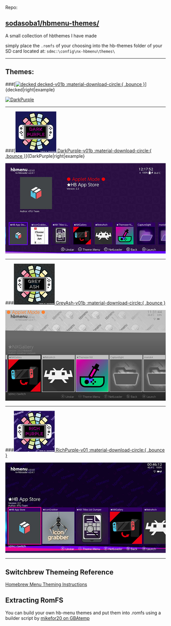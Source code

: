 Repo: 

[sodasoba1/hbmenu-themes/](https://github.com/sodasoba1/hbmenu-themes/)
---

A small collection of hbthemes I have made

simply place the `.romfs` of your choosing into the hb-themes folder of your SD card
located at: `sdmc:\config\nx-hbmenu\themes\`

---
Themes:
---

###[[![decked](<img/hb-themes/decked-v01b-icon.jpg>)  decked-v01b :material-download-circle:{ .bounce }](https://github.com/sodasoba1/hbmenu-themes/blob/main/romfs/decked-v0.1b.romfs?raw=true)]{decked|right|example}

[![DarkPurple](<img/hb-themes/decked-v01b.jpg>)](https://github.com/sodasoba1/hbmenu-themes/blob/main/romfs/DarkPurple-v01b.romfs?raw=true)

---

###[[![DarkPurple](<img/hb-themes/DarkPurple-v01b-icon.jpg>)  DarkPurple-v01b :material-download-circle:{ .bounce }](https://github.com/sodasoba1/hbmenu-themes/blob/main/romfs/DarkPurple-v01b.romfs?raw=true)]{DarkPurple|right|example}

[![DarkPurple](<img/hb-themes/DarkPurple-v01b.jpg>)](https://github.com/sodasoba1/hbmenu-themes/blob/main/romfs/DarkPurple-v01b.romfs?raw=true)

---

###[![GreyAsh](<img/hb-themes/GreyAsh-v01b-icon.jpg>) GreyAsh-v01b :material-download-circle:{ .bounce }](https://github.com/sodasoba1/hbmenu-themes/blob/main/romfs/GreyAsh-v01b.romfs?raw=true)

[![GreyAsh-v01b](<img/hb-themes/GreyAsh-v01b.jpg>)](https://github.com/sodasoba1/hbmenu-themes/blob/main/romfs/GreyAsh-v01b.romfs?raw=true)

---

###[![RichPurple](<img/hb-themes/RichPurple-v01-icon.jpg>) RichPurple-v01 :material-download-circle:{ .bounce }](https://github.com/sodasoba1/hbmenu-themes/blob/main/romfs/RichPurple-v01.romfs?raw=true)

[![RichPurple-v01.romfs](<img/hb-themes/RichPurple-v01.jpg>)](https://github.com/sodasoba1/hbmenu-themes/blob/main/romfs/RichPurple-v01.romfs?raw=true)

---
Switchbrew Themeing Reference
---

[Homebrew Menu Theming Instructions](https://switchbrew.org/wiki/Homebrew_Menu#Themes)

Extracting RomFS
---

You can build your own hb-menu themes and put them into .romfs using a builder script by [mikefor20 on GBAtemp](https://gbatemp.net/threads/homebrew-menu-theme-custom-images.569589/)